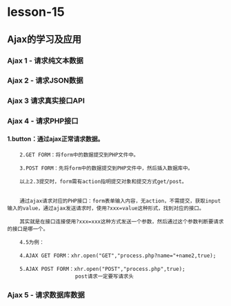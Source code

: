 # lesson-15
## Ajax的学习及应用
### Ajax 1 - 请求纯文本数据
### Ajax 2 - 请求JSON数据
### Ajax 3 请求真实接口API
### Ajax 4 - 请求PHP接口
#### 1.button：通过ajax正常请求数据。

		2.GET FORM：将form中的数据提交到PHP文件中。

		3.POST FORM：先将form中的数据提交到PHP文件中，然后插入数据库中。

		以上2.3提交时，form需有action指明提交对象和提交方式get/post。

		
		通过ajax请求对应的PHP接口：form表单输入内容，无action，不需提交，获取input输入的value，通过ajax发送请求时，使用?xxx=value这种形式，找到对应的接口。

		其实就是在接口连接使用?xxx=xxx这种方式发送一个参数，然后通过这个参数判断要请求的接口是哪一个。

		4.5为例：

		4.AJAX GET FORM：xhr.open("GET","process.php?name="+name2,true);

		5.AJAX POST FORM：xhr.open("POST","process.php",true);
		                  post请求一定要写请求头

### Ajax 5 - 请求数据库数据
